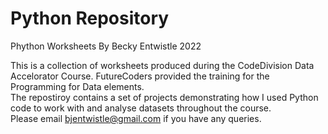 # Python Repository  

Phython Worksheets By Becky Entwistle 2022

This is a collection of worksheets produced during the CodeDivision Data Accelorator Course.  FutureCoders provided the training for the Programming for Data elements.  
The repostiroy contains a set of projects demonstrating how I used Python code to work with and analyse datasets throughout the course.  
Please email bjentwistle@gmail.com if you have any queries.  
